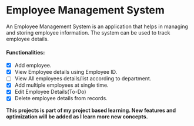# Employee Management System

An Employee Management System is an application that helps in managing and storing employee information. The system can be used to track employee details.

#### Functionalities:
- [x] Add employee.
- [x] View Employee details using Employee ID.
- [ ] View All employees details/list according to department.
- [X] Add multiple employees at single time.
- [X] Edit Employee Details(To-Do)
- [X] Delete employee details from records.

**This projects is part of my project based learning. New features and optimization will be added as I learn more new concepts.**
